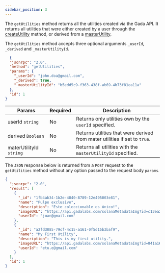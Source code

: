 ```yaml
---
sidebar_position: 3
---
```



The `getUtilities` method returns all the utilities created via the Gada API. It returns all utilities that were either created by a user through the [createUtility](http:/localhost:3000/createUtility) method, or derived from a [masterUtility](http:/localhost:3000/createMasterUtility).

The `getUtilities` method accepts three optional arguments `_userId`, `_derived` and `_masterUtilityId`.

```json
  {
  "jsonrpc": "2.0",
  "method": "getUtilities",
  "params": {
    "_userId": "john.doa@gmail.com",
    "_derived": true,
    "_masterUtilityId": "b5edd5c9-f363-438f-ab69-4b73f81ea11a"
  },
  "id": 1
}
```

| Params                       | Required                              | Description
|------------------------------|---------------------------------------|---------------------------------------|
| userId `string`              | No                                    | Returns only utilities own by the `userId` specified.
| derived `Boolean`            | No                                    | Returns utilities that were derived from mater utilities if set to `true`.
| materUtilityId `string`      | No                                    | Returns all utilities with the `masterUtilityId` specified.

The `JSON` response below is returned from a `POST` request to the `getUtilities` method without any option passed to the request body `params`.

```json
{
  "jsonrpc": "2.0",
  "result": [
    {
      "_id": "1fb4ab34-1b2e-4840-8789-12e495003e81",
      "name": "Pulpo exclusivo",
      "description": "Este coleccionable es único!",
      "imageURL": "https://api.gadalabs.com/solanaMetadataImg?id=c13ea2f3-221f-4561-83a8-f4645736b53e",
      "userId": "juan@gmail.com"
    },
    {
      "_id": "a2fd3085-79cf-4c15-a161-0f5d15b3baf9",
      "name": "My First Utility",
      "description": "This is my first utility.",
      "imageURL": "https://api.gadalabs.com/solanaMetadataImg?id=041a1606-8573-4508-ad22-c303658bb43d",
      "userId": "etu.e@gmail.com"
    }
  ],
  "id": 1
}
```

